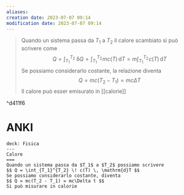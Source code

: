 ```yaml
---
aliases: 
creation date: 2023-07-07 09:14
modification date: 2023-07-07 09:14
---
```


>Quando un sistema passa da $T_{1}$ a $T_{2}$ il calore scambiato si può scrivere come
>$$ Q = \int _{T_{1}}^{T_{2}} \! \, \mathrm{\delta}Q = \int _{T_{1}}^{T_{2}} \!mc(T) \, \mathrm{d}T = m \int_{T_{1}}^{T_{2}}  \! c(T)\, \mathrm{d}T    $$
>Se possiamo considerarlo costante, la relazione diventa
>$$ Q = mc(T_{2} - T_{1}) = mc\Delta T $$
>Il calore può esser emisurato in [[calorie]]

^d411f6

# ANKI

```anki
deck: Fisica
---
Calore
===
Quando un sistema passa da $T_1$ a $T_2$ possiamo scrivere
$$ Q = \int_{T_1}^{T_2} \! c(T) \, \mathrm{d}T $$
Se possiamo considerarlo costante, diventa
$$ Q = mc(T_2 - T_1) = mc\Delta t $$
Si può misurare in calorie
```

